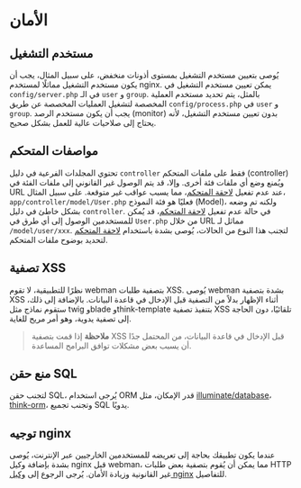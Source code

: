 # الأمان

## مستخدم التشغيل
يُوصى بتعيين مستخدم التشغيل بمستوى أذونات منخفض، على سبيل المثال، يجب أن يكون مستخدم التشغيل مماثلًا لمستخدم nginx. يمكن تعيين مستخدم التشغيل في `config/server.php` في الـ `user` و `group`. بالمثل، يتم تحديد مستخدم العملية المخصصة لتشغيل العمليات المخصصة عن طريق `config/process.php` في `user` و `group`.
يجب أن يكون مستخدم الرصد (monitor) بدون تعيين مستخدم التشغيل، لأنه يحتاج إلى صلاحيات عالية للعمل بشكل صحيح.

## مواصفات المتحكم
تحتوي المجلدات الفرعية في دليل `controller` فقط على ملفات المتحكم (controller) ويُمنع وضع أي ملفات فئة أخرى. وإلا، قد يتم الوصول غير القانوني إلى ملفات الفئة في URL عند عدم تفعيل [لاحقة المتحكم](https://www.workerman.net/doc/webman/controller.html#%E6%8E%A7%E5%88%B6%E5%99%A8%E5%90%8E%E7%BC%80)، مما يسبب عواقب غير متوقعة. على سبيل المثال، `app/controller/model/User.php` فعليًا هو فئة النموذج (Model)، ولكنه تم وضعه بشكل خاطئ في دليل `controller`. في حالة عدم تفعيل [لاحقة المتحكم](https://www.workerman.net/doc/webman/controller.html#%E6%8E%A7%E5%88%B6%E5%99%A8%E5%90%8E%E7%BC%80)، قد يُمكن للمستخدمين الوصول إلى أي طرق في `User.php` من خلال URL مماثل لـ `/model/user/xxx`. لتجنب هذا النوع من الحالات، يُوصى بشدة باستخدام [لاحقة المتحكم](https://www.workerman.net/doc/webman/controller.html#%E6%8E%A7%E5%88%B6%E5%99%A8%E5%90%8E%E7%BC%80) لتحديد بوضوح ملفات المتحكم.

## تصفية XSS
نظرًا للتطبيقية، لا تقوم webman بتصفية طلبات XSS. يُوصى webman بشدة بتصفية XSS أثناء الإظهار بدلاً من التصفية قبل الإدخال في قاعدة البيانات. بالإضافة إلى ذلك، ستقوم نماذج مثل twig وblade وthink-template بتنفيذ تصفية XSS تلقائيًا، دون الحاجة إلى تصفية يدوية، وهو أمر مريح للغاية.

> **ملاحظة**
> إذا قمت بتصفية XSS قبل الإدخال في قاعدة البيانات، من المحتمل جدًا أن يسبب بعض مشكلات توافق البرامج المساعدة.

## منع حقن SQL
لتجنب حقن SQL، يُرجى استخدام ORM قدر الإمكان، مثل [illuminate/database](https://www.workerman.net/doc/webman/db/tutorial.html)، [think-orm](https://www.workerman.net/doc/webman/db/thinkorm.html)، وتجنب تجميع SQL يدويًا.

## توجيه nginx
عندما يكون تطبيقك بحاجة إلى تعريضه للمستخدمين الخارجيين عبر الإنترنت، يُوصى بشدة بإضافة وكيل nginx قبل webman، مما يمكن أن يُقوم بتصفية بعض طلبات HTTP غير القانونية وزيادة الأمان. يُرجى الرجوع إلى [وكيل nginx](nginx-proxy.md) للتفاصيل.
